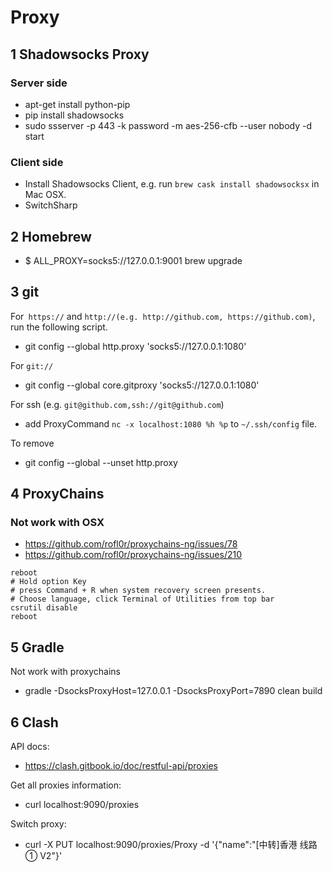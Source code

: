 # Proxy

## 1 Shadowsocks Proxy

### Server side

- apt-get install python-pip
- pip install shadowsocks
- sudo ssserver -p 443 -k password -m aes-256-cfb --user nobody -d start

### Client side

- Install Shadowsocks Client, e.g. run `brew cask install shadowsocksx` in Mac OSX.
- SwitchSharp

## 2 Homebrew

- $ ALL_PROXY=socks5://127.0.0.1:9001 brew upgrade

## 3 git

For` https://` and `http://(e.g. http://github.com, https://github.com)`, run the following script.

- git config --global http.proxy 'socks5://127.0.0.1:1080'

For `git://`

- git config --global core.gitproxy 'socks5://127.0.0.1:1080'

For ssh (e.g. `git@github.com,ssh://git@github.com`)

- add ProxyCommand `nc -x localhost:1080 %h %p` to `~/.ssh/config` file.

To remove

- git config --global --unset http.proxy

## 4 ProxyChains

### Not work with OSX

- https://github.com/rofl0r/proxychains-ng/issues/78
- https://github.com/rofl0r/proxychains-ng/issues/210

```text
reboot
# Hold option Key
# press Command + R when system recovery screen presents.
# Choose language, click Terminal of Utilities from top bar
csrutil disable
reboot
```

## 5 Gradle

Not work with proxychains

- gradle -DsocksProxyHost=127.0.0.1 -DsocksProxyPort=7890 clean build

## 6 Clash

API docs:

- https://clash.gitbook.io/doc/restful-api/proxies

Get all proxies information:

- curl localhost:9090/proxies

Switch proxy:

- curl -X PUT localhost:9090/proxies/Proxy -d '{"name":"[中转]香港 线路① V2"}'

